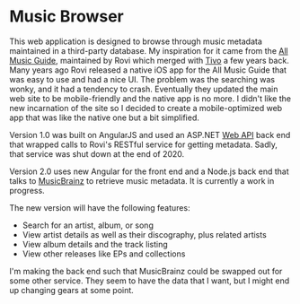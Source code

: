Music Browser
============
This web application is designed to browse through music metadata maintained in a third-party database. My inspiration for it came from the
[All Music Guide](http://www.allmusic.com), maintained by Rovi which merged with [Tivo](https://business.tivo.com) a few years back. Many years
ago Rovi released a native iOS app for the All Music Guide that was easy to use and had a nice UI. The problem was the searching was wonky, and it had
a tendency to crash. Eventually they updated the main web site to be mobile-friendly and the native app is no more. I didn't like the new incarnation 
of the site so I decided to create a mobile-optimized web app that was like the native one but a bit simplified. 

Version 1.0 was built on AngularJS and used an ASP.NET [Web API](https://dotnet.microsoft.com/apps/aspnet/apis) back end that wrapped calls 
to Rovi's RESTful service for getting metadata. Sadly, that service was shut down at the end of 2020.

Version 2.0 uses new Angular for the front end and a Node.js back end that talks to [MusicBrainz](https:///musicbrainz.org) to retrieve music 
metadata. It is currently a work in progress.

The new version will have the following features:

* Search for an artist, album, or song
* View artist details as well as their discography, plus related artists
* View album details and the track listing
* View other releases like EPs and collections

I'm making the back end such that MusicBrainz could be swapped out for some other service. They seem to have the data that I want, but I might end
up changing gears at some point.
